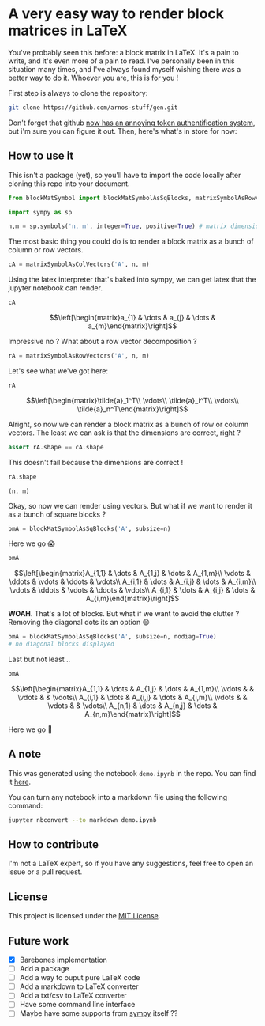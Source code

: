 # A very easy way to render block matrices in LaTeX

You've probably seen this before: a block matrix in LaTeX. It's a pain to write, and it's even more of a pain to read.
I've personally been in this situation many times, and I've always found myself wishing there was a better way to do it.
Whoever you are, this is for you !

First step is always to clone the repository:

```bash
git clone https://github.com/arnos-stuff/gen.git
```

Don't forget that github [now has an annoying token authentification system](https://docs.github.com/en/get-started/getting-started-with-git/about-remote-repositories), but i'm sure you can figure it out.
Then, here's what's in store for now:

## How to use it

This isn't a package (yet), so you'll have to import the code locally after cloning this repo into your document.

```python
from blockMatSymbol import blockMatSymbolAsSqBlocks, matrixSymbolAsRowVectors, matrixSymbolAsColVectors
```

```python
import sympy as sp
```


```python
n,m = sp.symbols('n, m', integer=True, positive=True) # matrix dimensions
```
The most basic thing you could do is to render a block matrix as a bunch of column or row vectors.

```python
cA = matrixSymbolAsColVectors('A', n, m)
```

Using the latex interpreter that's baked into sympy, we can get latex that the jupyter notebook can render.

```python
cA
```

$$\left[\begin{matrix}a_{1} & \dots & a_{j} & \dots & a_{m}\end{matrix}\right]$$

Impressive no ? What about a row vector decomposition ?

```python
rA = matrixSymbolAsRowVectors('A', n, m)
```

Let's see what we've got here:

```python
rA
```

$$\left[\begin{matrix}\tilde{a}_1^T\\
\vdots\\
\tilde{a}_i^T\\
\vdots\\
\tilde{a}_n^T\end{matrix}\right]$$

Alright, so now we can render a block matrix as a bunch of row or column vectors. The least we can ask is that the dimensions are correct, right ?

```python
assert rA.shape == cA.shape
```
This doesn't fail because the dimensions are correct !

```python
rA.shape
```




    (n, m)






Okay, so now we can render using vectors. But what if we want to render it as a bunch of square blocks ?

```python
bmA = blockMatSymbolAsSqBlocks('A', subsize=n)
```
Here we go :scream:

```python
bmA
```

$$\left[\begin{matrix}A_{1,1} & \dots & A_{1,j} & \dots & A_{1,m}\\
\vdots & \ddots & \vdots & \ddots & \vdots\\
A_{i,1} & \dots & A_{i,j} & \dots & A_{i,m}\\
\vdots & \ddots & \vdots & \ddots & \vdots\\
A_{i,1} & \dots & A_{i,j} & \dots & A_{i,m}\end{matrix}\right]$$

**WOAH**. That's a lot of blocks. But what if we want to avoid the clutter ? Removing the diagonal dots its an option :smile:

```python
bmA = blockMatSymbolAsSqBlocks('A', subsize=n, nodiag=True)
# no diagonal blocks displayed
```
Last but not least ..
```python
bmA
```

$$\left[\begin{matrix}A_{1,1} & \dots & A_{1,j} & \dots & A_{1,m}\\
\vdots &   & \vdots &   & \vdots\\
A_{i,1} & \dots & A_{i,j} & \dots & A_{i,m}\\
\vdots &   & \vdots &   & \vdots\\
A_{n,1} & \dots & A_{n,j} & \dots & A_{n,m}\end{matrix}\right]$$

Here we go :rocket:

## A note

This was generated using the notebook `demo.ipynb` in the repo. You can find it [here](demo.ipynb).

You can turn any notebook into a markdown file using the following command:

```bash
jupyter nbconvert --to markdown demo.ipynb
```

## How to contribute

I'm not a LaTeX expert, so if you have any suggestions, feel free to open an issue or a pull request.

## License

This project is licensed under the [MIT License](LICENSE.md).

## Future work

- [x] Barebones implementation
- [ ] Add a package
- [ ] Add a way to ouput pure LaTeX code
- [ ] Add a markdown to LaTeX converter
- [ ] Add a txt/csv to LaTeX converter
- [ ] Have some command line interface
- [ ] Maybe have some supports from [sympy](https://www.sympy.org/en/index.html) itself ??
